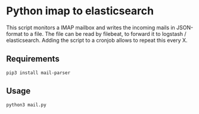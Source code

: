 # Python imap to elasticsearch

This script monitors a IMAP mailbox and writes the incoming mails in JSON-format to a file. 
The file can be read by filebeat, to forward it to logstash / elasticsearch.
Adding the script to a cronjob allows to repeat this every X.

## Requirements

``pip3 install mail-parser``

## Usage

``python3 mail.py``

